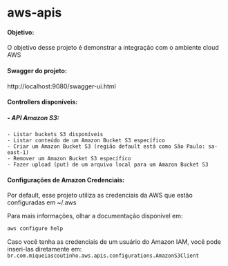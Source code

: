 # aws-apis

#### Objetivo:
O objetivo desse projeto é demonstrar a integração com o ambiente cloud AWS

#### Swagger do projeto:
http://localhost:9080/swagger-ui.html

#### Controllers disponíveis:
##### - API Amazon S3:
    - Listar buckets S3 disponíveis
    - Listar conteúdo de um Amazon Bucket S3 específico
    - Criar um Amazon Bucket S3 (região default está como São Paulo: sa-east-1)
    - Remover um Amazon Bucket S3 específico
    - Fazer upload (put) de um arquivo local para um Amazon Bucket S3
    
    
#### Configurações de Amazon Credenciais:
Por default, esse projeto utiliza as credenciais da AWS que estão configuradas em ~/.aws 

Para mais informações, olhar a documentação disponível em: 
```sh
aws configure help
```

Caso você tenha as credenciais de um usuário do Amazon IAM, você pode inseri-las diretamente em:
``
br.com.miqueiascoutinho.aws.apis.configurations.AmazonS3Client
``
